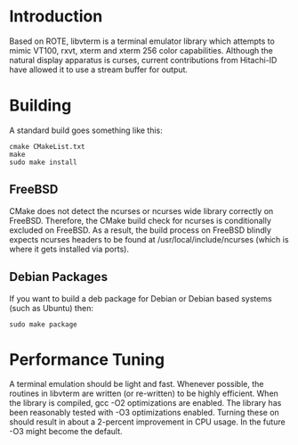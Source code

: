 # Introduction #

Based on ROTE, libvterm is a terminal emulator library which attempts to
mimic VT100, rxvt, xterm and xterm 256 color capabilities. Although the
natural display apparatus is curses, current contributions from Hitachi-ID
have allowed it to use a stream buffer for output.

# Building #

A standard build goes something like this:

```
cmake CMakeList.txt
make
sudo make install
```

## FreeBSD ##

CMake does not detect the ncurses or ncurses wide library correctly on
FreeBSD.  Therefore, the CMake build check for ncurses is conditionally
excluded on FreeBSD.  As a result, the build process on FreeBSD blindly
expects ncurses headers to be found at /usr/local/include/ncurses (which
is where it gets installed via ports).

## Debian Packages ##

If you want to build a deb package for Debian or Debian based systems
(such as Ubuntu) then:

```
sudo make package
```

# Performance Tuning #

A terminal emulation should be light and fast.  Whenever possible, the
routines in libvterm are written (or re-written) to be highly efficient.
When the library is compiled, gcc -O2 optimizations are enabled.  The
library has been reasonably tested with -O3 optimizations enabled.  Turning
these on should result in about a 2-percent improvement in CPU usage.  In
the future -O3 might become the default.
